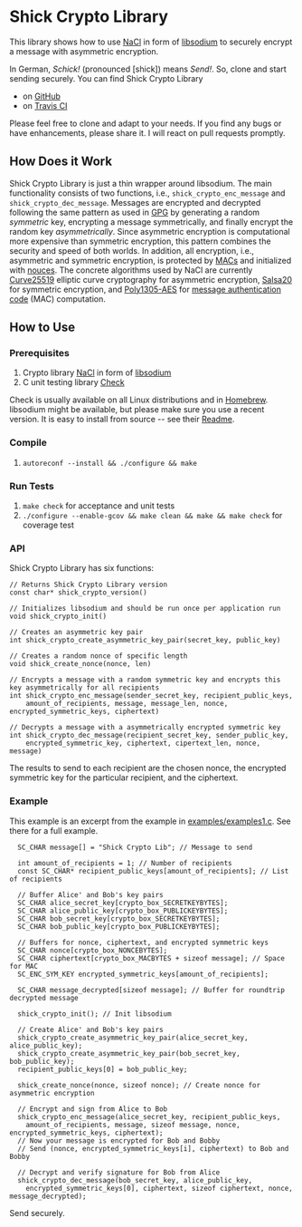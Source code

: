 # Shick Crypto Library
This library shows how to use [NaCl][NaCl] in form of [libsodium][libsodium] to securely encrypt a message with asymmetric encryption. 

In German, *Schick!* (pronounced [shick]) means *Send!*. So, clone and start sending securely. You can find Shick Crypto Library

* on [GitHub](https://github.com/lukaspustina/shick_crypto)
* on [Travis CI](https://travis-ci.org/lukaspustina/shick_crypto)

Please feel free to clone and adapt to your needs. If you find any bugs or have enhancements, please share it. I will react on pull requests promptly.

## How Does it Work

Shick Crypto Library is just a thin wrapper around libsodium. The main functionality consists of two functions, i.e., `shick_crypto_enc_message` and `shick_crypto_dec_message`. Messages are encrypted and decrypted following the same pattern as used in [GPG](http://en.wikipedia.org/wiki/GNU_Privacy_Guard#Process) by generating a random *symmetric* key, encrypting a message symmetrically, and finally encrypt the random key *asymmetrically*. Since asymmetric encryption is computational more expensive than symmetric encryption, this pattern combines the security and speed of both worlds. In addition, all encryption, i.e., asymmetric and symmetric encryption, is protected by [MACs](http://en.wikipedia.org/wiki/Message_authentication_code) and initialized with [nouces](http://en.wikipedia.org/wiki/Cryptographic_nonce). The concrete algorithms used by NaCl are currently [Curve25519](http://en.wikipedia.org/wiki/Curve25519) elliptic curve cryptography for asymmetric encryption, [Salsa20](http://en.wikipedia.org/wiki/Salsa20) for symmetric encryption, and [Poly1305-AES](http://en.wikipedia.org/wiki/Poly1305-AES) for [message authentication code](http://en.wikipedia.org/wiki/Message_authentication_code) (MAC) computation.

## How to Use

### Prerequisites

1. Crypto library [NaCl][NaCl] in form of [libsodium][libsodium]
2. C unit testing library [Check](http://en.wikipedia.org/wiki/Cryptographic_nonce)

Check is usually available on all Linux distributions and in [Homebrew](http://en.wikipedia.org/wiki/Cryptographic_nonce). libsodium might be available, but please make sure you use a recent version. It is easy to install from source -- see their [Readme](https://github.com/jedisct1/libsodium/blob/master/README.markdown).

[NaCl]:http://nacl.cace-project.eu
[libsodium]:https://github.com/jedisct1/libsodium

### Compile

1. `autoreconf --install && ./configure && make`

### Run Tests

1. `make check` for acceptance and unit tests
1. `./configure --enable-gcov && make clean && make && make check` for coverage test

### API

Shick Crypto Library has six functions:

```
// Returns Shick Crypto Library version
const char* shick_crypto_version()
```
```
// Initializes libsodium and should be run once per application run
void shick_crypto_init()
```
```
// Creates an asymmetric key pair
int shick_crypto_create_asymmetric_key_pair(secret_key, public_key)
```
```
// Creates a random nonce of specific length
void shick_create_nonce(nonce, len)
```
```
// Encrypts a message with a random symmetric key and encrypts this key asymmetrically for all recipients
int shick_crypto_enc_message(sender_secret_key, recipient_public_keys,  
    amount_of_recipients, message, message_len, nonce, encrypted_symmetric_keys, ciphertext)
```
```
// Decrypts a message with a asymmetrically encrypted symmetric key
int shick_crypto_dec_message(recipient_secret_key, sender_public_key,
    encrypted_symmetric_key, ciphertext, cipertext_len, nonce, message)
```

The results to send to each recipient are the chosen nonce, the encrypted symmetric key for the particular recipient, and the ciphertext.

### Example

This example is an excerpt from the example in [examples/examples1.c](https://github.com/lukaspustina/shick_crypto/blob/master/examples/example1.c). See there for a full example.

```
  SC_CHAR message[] = "Shick Crypto Lib"; // Message to send

  int amount_of_recipients = 1; // Number of recipients
  const SC_CHAR* recipient_public_keys[amount_of_recipients]; // List of recipients

  // Buffer Alice' and Bob's key pairs
  SC_CHAR alice_secret_key[crypto_box_SECRETKEYBYTES];
  SC_CHAR alice_public_key[crypto_box_PUBLICKEYBYTES];
  SC_CHAR bob_secret_key[crypto_box_SECRETKEYBYTES];
  SC_CHAR bob_public_key[crypto_box_PUBLICKEYBYTES];

  // Buffers for nonce, ciphertext, and encrypted symmetric keys
  SC_CHAR nonce[crypto_box_NONCEBYTES];
  SC_CHAR ciphertext[crypto_box_MACBYTES + sizeof message]; // Space for MAC
  SC_ENC_SYM_KEY encrypted_symmetric_keys[amount_of_recipients];

  SC_CHAR message_decrypted[sizeof message]; // Buffer for roundtrip decrypted message

  shick_crypto_init(); // Init libsodium

  // Create Alice' and Bob's key pairs
  shick_crypto_create_asymmetric_key_pair(alice_secret_key, alice_public_key);
  shick_crypto_create_asymmetric_key_pair(bob_secret_key, bob_public_key);
  recipient_public_keys[0] = bob_public_key;

  shick_create_nonce(nonce, sizeof nonce); // Create nonce for asymmetric encryption

  // Encrypt and sign from Alice to Bob
  shick_crypto_enc_message(alice_secret_key, recipient_public_keys, 
    amount_of_recipients, message, sizeof message, nonce, encrypted_symmetric_keys, ciphertext);
  // Now your message is encrypted for Bob and Bobby
  // Send (nonce, encrypted_symmetric_keys[i], ciphertext) to Bob and Bobby

  // Decrypt and verify signature for Bob from Alice
  shick_crypto_dec_message(bob_secret_key, alice_public_key, 
    encrypted_symmetric_keys[0], ciphertext, sizeof ciphertext, nonce, message_decrypted);
```

Send securely.

